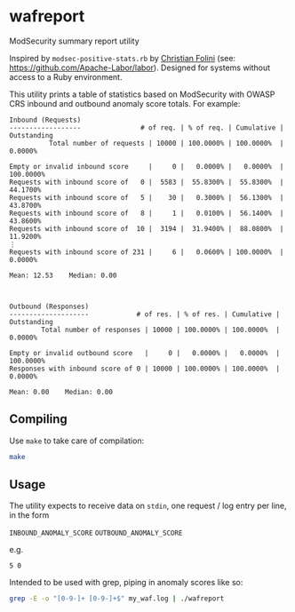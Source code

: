 # wafreport
ModSecurity summary report utility

Inspired by `modsec-positive-stats.rb` by [Christian Folini](https://github.com/dune73) (see: https://github.com/Apache-Labor/labor). Designed for systems without access
to a Ruby environment.

This utility prints a table of statistics based on ModSecurity with OWASP CRS inbound and outbound anomaly score totals. For example:

```
Inbound (Requests)
------------------               # of req. | % of req. | Cumulative | Outstanding
          Total number of requests | 10000 | 100.0000% | 100.0000%  |   0.0000%

Empty or invalid inbound score     |     0 |   0.0000% |   0.0000%  | 100.0000%
Requests with inbound score of   0 |  5583 |  55.8300% |  55.8300%  |  44.1700%
Requests with inbound score of   5 |    30 |   0.3000% |  56.1300%  |  43.8700%
Requests with inbound score of   8 |     1 |   0.0100% |  56.1400%  |  43.8600%
Requests with inbound score of  10 |  3194 |  31.9400% |  88.0800%  |  11.9200%
⋮
Requests with inbound score of 231 |     6 |   0.0600% | 100.0000%  |   0.0000%

Mean: 12.53    Median: 0.00



Outbound (Responses)
--------------------            # of res. | % of res. | Cumulative | Outstanding
        Total number of responses | 10000 | 100.0000% | 100.0000%  |   0.0000%

Empty or invalid outbound score   |     0 |   0.0000% |   0.0000%  | 100.0000%
Responses with inbound score of 0 | 10000 | 100.0000% | 100.0000%  |   0.0000%

Mean: 0.00    Median: 0.00
```

## Compiling

Use `make` to take care of compilation:

```bash
make
```

## Usage

The utility expects to receive data on `stdin`, one request / log entry per line, in the form

``INBOUND_ANOMALY_SCORE`` ``OUTBOUND_ANOMALY_SCORE``

e.g.

``5 0``

Intended to be used with grep, piping in anomaly scores like so:

  ```bash
  grep -E -o "[0-9-]+ [0-9-]+$" my_waf.log | ./wafreport
  ```
